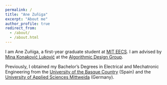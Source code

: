 ```yaml
---
permalink: /
title: "Ane Zuñiga"
excerpt: "About me"
author_profile: true
redirect_from: 
  - /about/
  - /about.html
---
```


I am Ane Zuñiga, a first-year graduate student at [MIT EECS](https://www.eecs.mit.edu/). I am advised by [Mina Konaković Luković](https://people.csail.mit.edu/mina/) at the [Algorithmic Design Group](https://adg.csail.mit.edu/).

Previously, I obtained my Bachelor’s Degrees in Electrical and Mechatronic Engineering from the [University of the Basque Country](https://www.ehu.eus/es/home) (Spain) and the [University of Applied Sciences Mittweida](https://www.hs-mittweida.de/en/) (Germany).
